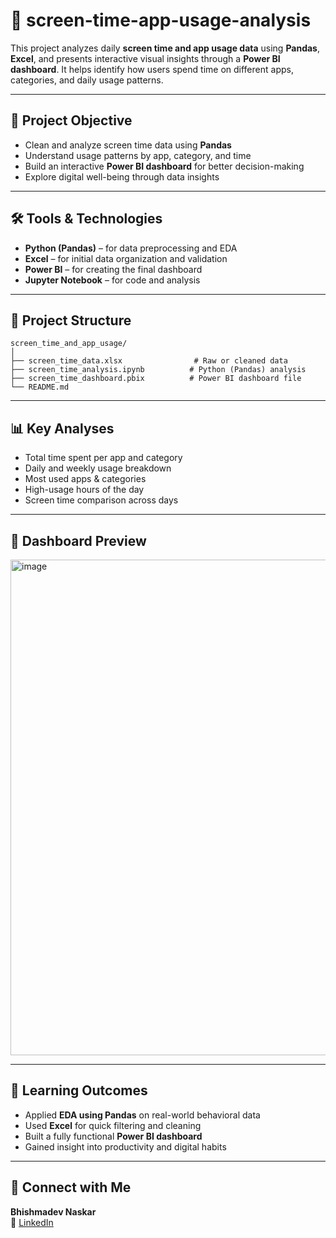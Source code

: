 # 📱 screen-time-app-usage-analysis

This project analyzes daily **screen time and app usage data** using **Pandas**, **Excel**, and presents interactive visual insights through a **Power BI dashboard**. It helps identify how users spend time on different apps, categories, and daily usage patterns.

---

## 🎯 Project Objective

- Clean and analyze screen time data using **Pandas**  
- Understand usage patterns by app, category, and time  
- Build an interactive **Power BI dashboard** for better decision-making  
- Explore digital well-being through data insights

---

## 🛠️ Tools & Technologies

- **Python (Pandas)** – for data preprocessing and EDA  
- **Excel** – for initial data organization and validation  
- **Power BI** – for creating the final dashboard  
- **Jupyter Notebook** – for code and analysis

---

## 📁 Project Structure

```
screen_time_and_app_usage/
│
├── screen_time_data.xlsx                # Raw or cleaned data
├── screen_time_analysis.ipynb          # Python (Pandas) analysis
├── screen_time_dashboard.pbix          # Power BI dashboard file
└── README.md
```

---

## 📊 Key Analyses

- Total time spent per app and category  
- Daily and weekly usage breakdown  
- Most used apps & categories  
- High-usage hours of the day  
- Screen time comparison across days

---

## 📸 Dashboard Preview
<img width="1420" height="793" alt="image" src="https://github.com/user-attachments/assets/379abe58-9483-4ccf-8dcd-4fa4f071af5d" />


---

## 🌱 Learning Outcomes

- Applied **EDA using Pandas** on real-world behavioral data  
- Used **Excel** for quick filtering and cleaning  
- Built a fully functional **Power BI dashboard**  
- Gained insight into productivity and digital habits

---

## 🔗 Connect with Me

**Bhishmadev Naskar**  
📧 [LinkedIn](https://www.linkedin.com/in/bhishmadevnaskar/)
